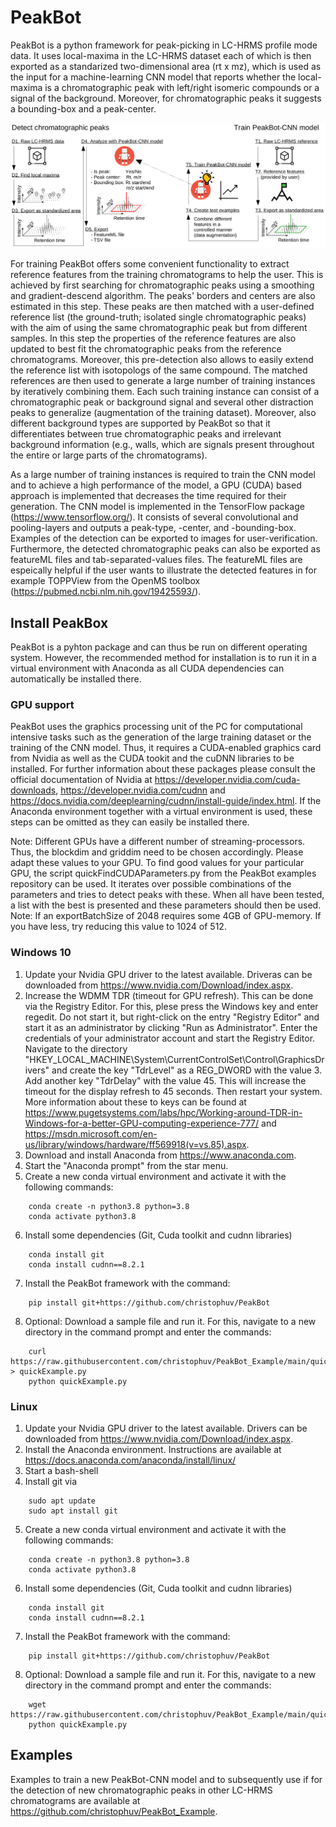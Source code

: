 # PeakBot

PeakBot is a python framework for peak-picking in LC-HRMS profile mode data.
It uses local-maxima in the LC-HRMS dataset each of which is then exported as a standarized two-dimensional area (rt x mz), which is used as the input for a machine-learning CNN model that reports whether the local-maxima is a chromatographic peak with left/right isomeric compounds or a signal of the background. Moreover, for chromatographic peaks it suggests a bounding-box and a peak-center.

![Workflow of PeakBot](https://github.com/christophuv/PeakBot/raw/main/workflow.png)

For training PeakBot offers some convenient functionality to extract reference features from the training chromatograms to help the user. This is achieved by first searching for chromatographic peaks using a smoothing and gradient-descend algorithm. The peaks' borders and centers are also estimated in this step. These peaks are then matched with a user-defined reference list (the ground-truth; isolated single chromatographic peaks) with the aim of using the same chromatographic peak but from different samples. In this step the properties of the reference features are also updated to best fit the chromatographic peaks from the reference chromatograms. Moreover, this pre-detection also allows to easily extend the reference list with isotopologs of the same compound.
The matched references are then used to generate a large number of training instances by iteratively combining them. Each such training instance can consist of a chromatographic peak or background signal and several other distraction peaks to generalize (augmentation of the training dataset). Moreover, also different background types are supported by PeakBot so that it differentiates between true chromatographic peaks and irrelevant background information (e.g., walls, which are signals present throughout the entire or large parts of the chromatograms). 

As a large number of training instances is required to train the CNN model and to achieve a high performance of the model, a GPU (CUDA) based approach is implemented that decreases the time required for their generation. 
The CNN model is implemented in the TensorFlow package (https://www.tensorflow.org/). It consists of several convolutional and pooling-layers and outputs a peak-type, -center, and -bounding-box. Examples of the detection can be exported to images for user-verification. Furthermore, the detected chromatographic peaks can also be exported as featureML files and tab-separated-values files. The featureML files are espeically helpful if the user wants to illustrate the detected features in for example TOPPView from the OpenMS toolbox (https://pubmed.ncbi.nlm.nih.gov/19425593/). 


## Install PeakBox
PeakBot is a pyhton package and can thus be run on different operating system. However, the recommended method for installation is to run it in a virtual environment with Anaconda as all CUDA dependencies can automatically be installed there. 

### GPU support
PeakBot uses the graphics processing unit of the PC for computational intensive tasks such as the generation of the large training dataset or the training of the CNN model. Thus, it requires a CUDA-enabled graphics card from Nvidia as well as the CUDA tookit and the cuDNN libraries to be installed. For further information about these packages please consult the official documentation of Nvidia at https://developer.nvidia.com/cuda-downloads, https://developer.nvidia.com/cudnn and https://docs.nvidia.com/deeplearning/cudnn/install-guide/index.html. 
If the Anaconda environment together with a virtual environment is used, these steps can be omitted as they can easily be installed there.

Note: Different GPUs have a different number of streaming-processors. Thus, the blockdim and griddim need to be chosen accordingly. Please adapt these values to your GPU. To find good values for your particular GPU, the script quickFindCUDAParameters.py from the PeakBot examples repository can be used. It iterates over possible combinations of the parameters and tries to detect peaks with these. When all have been tested, a list with the best is presented and these parameters should then be used.
Note: If an exportBatchSize of 2048 requires some 4GB of GPU-memory. If you have less, try reducing this value to 1024 of 512. 

### Windows 10
1. Update your Nvidia GPU driver to the latest available. Driveras can be downloaded from https://www.nvidia.com/Download/index.aspx. 
2. Increase the WDMM TDR (timeout for GPU refresh). This can be done via the Registry Editor. For this, plese press the Windows key and enter regedit. Do not start it, but right-click on the entry "Registry Editor" and start it as an administrator by clicking "Run as Administrator". Enter the credentials of your administrator account and start the Registry Editor. Navigate to the directory "HKEY_LOCAL_MACHINE\System\CurrentControlSet\Control\GraphicsDrivers" and create the key "TdrLevel" as a REG_DWORD with the value 3. Add another key "TdrDelay" with the value 45. This will increase the timeout for the display refresh to 45 seconds. Then restart your system. More information about these to keys can be found at https://www.pugetsystems.com/labs/hpc/Working-around-TDR-in-Windows-for-a-better-GPU-computing-experience-777/ and https://msdn.microsoft.com/en-us/library/windows/hardware/ff569918(v=vs.85).aspx.
3. Download and install Anaconda from https://www.anaconda.com. 
4. Start the "Anaconda prompt" from the star menu. 
5. Create a new conda virtual environment and activate it with the following commands:

```
    conda create -n python3.8 python=3.8
    conda activate python3.8
```

6. Install some dependencies (Git, Cuda toolkit and cudnn libraries)

```
    conda install git
    conda install cudnn==8.2.1
```

7. Install the PeakBot framework with the command:

```
    pip install git+https://github.com/christophuv/PeakBot
```

8. Optional: Download a sample file and run it. For this, navigate to a new directory in the command prompt and enter the commands: 

```
    curl https://raw.githubusercontent.com/christophuv/PeakBot_Example/main/quickExample.py > quickExample.py
    python quickExample.py
```


### Linux 
1. Update your Nvidia GPU driver to the latest available. Drivers can be downloaded from https://www.nvidia.com/Download/index.aspx. 
2. Install the Anaconda environment. Instructions are available at https://docs.anaconda.com/anaconda/install/linux/
3. Start a bash-shell
4. Install git via

```
    sudo apt update
    sudo apt install git
```
5. Create a new conda virtual environment and activate it with the following commands:

```
    conda create -n python3.8 python=3.8
    conda activate python3.8
```

6. Install some dependencies (Git, Cuda toolkit and cudnn libraries)

```
    conda install git
    conda install cudnn==8.2.1
```

7. Install the PeakBot framework with the command:

```
    pip install git+https://github.com/christophuv/PeakBot
```

8. Optional: Download a sample file and run it. For this, navigate to a new directory in the command prompt and enter the commands: 

```
    wget https://raw.githubusercontent.com/christophuv/PeakBot_Example/main/quickExample.py
    python quickExample.py
```


## Examples
Examples to train a new PeakBot-CNN model and to subsequently use if for the detection of new chromatographic peaks in other LC-HRMS chromatograms are available at https://github.com/christophuv/PeakBot_Example. 

